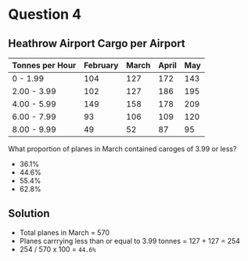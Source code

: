 # Question 4

## Heathrow Airport Cargo per Airport

|Tonnes per Hour|February|March|April|May|
|-------------|---------|------|-----|-----|
|0 - 1.99|104|127|172|143|
|2.00 - 3.99|102|127|186|195|
|4.00 - 5.99|149|158|178|209|
|6.00 - 7.99|93|106|109|120|
|8.00 - 9.99|49|52|87|95|

What proportion of planes in March contained caroges of 3.99 or less?

* 36.1%
* 44.6%
* 55.4%
* 62.8%

## Solution

* Total planes in March = 570
* Planes carrrying less than or equal to 3.99 tonnes = 127 + 127 = 254
* 254 / 570 x 100 = `44.6%`
